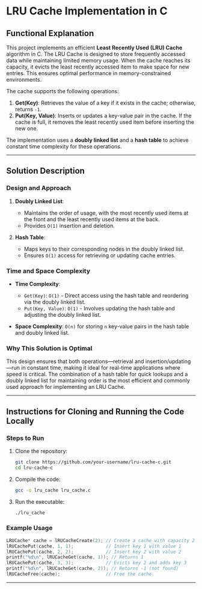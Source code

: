 # LRU Cache Implementation in C

## Functional Explanation

This project implements an efficient **Least Recently Used (LRU) Cache** algorithm in C. The LRU Cache is designed to store frequently accessed data while maintaining limited memory usage. When the cache reaches its capacity, it evicts the least recently accessed item to make space for new entries. This ensures optimal performance in memory-constrained environments.

The cache supports the following operations:
1. **Get(Key)**: Retrieves the value of a key if it exists in the cache; otherwise, returns `-1`.
2. **Put(Key, Value)**: Inserts or updates a key-value pair in the cache. If the cache is full, it removes the least recently used item before inserting the new one.

The implementation uses a **doubly linked list** and a **hash table** to achieve constant time complexity for these operations.

---

## Solution Description

### Design and Approach
1. **Doubly Linked List**: 
   - Maintains the order of usage, with the most recently used items at the front and the least recently used items at the back.
   - Provides `O(1)` insertion and deletion.

2. **Hash Table**:
   - Maps keys to their corresponding nodes in the doubly linked list.
   - Ensures `O(1)` access for retrieving or updating cache entries.

### Time and Space Complexity
- **Time Complexity**:
  - `Get(Key)`: `O(1)` - Direct access using the hash table and reordering via the doubly linked list.
  - `Put(Key, Value)`: `O(1)` - Involves updating the hash table and adjusting the doubly linked list.

- **Space Complexity**: `O(n)` for storing `n` key-value pairs in the hash table and doubly linked list.

### Why This Solution is Optimal
This design ensures that both operations—retrieval and insertion/updating—run in constant time, making it ideal for real-time applications where speed is critical. The combination of a hash table for quick lookups and a doubly linked list for maintaining order is the most efficient and commonly used approach for implementing an LRU Cache.

---

## Instructions for Cloning and Running the Code Locally


### Steps to Run
1. Clone the repository:
   ```bash
   git clone https://github.com/your-username/lru-cache-c.git
   cd lru-cache-c
   ```

2. Compile the code:
   ```bash
   gcc -o lru_cache lru_cache.c
   ```

3. Run the executable:
   ```bash
   ./lru_cache
   ```

### Example Usage
```c
LRUCache* cache = lRUCacheCreate(2); // Create a cache with capacity 2
lRUCachePut(cache, 1, 1);            // Insert key 1 with value 1
lRUCachePut(cache, 2, 2);            // Insert key 2 with value 2
printf("%d\n", lRUCacheGet(cache, 1)); // Returns 1
lRUCachePut(cache, 3, 3);            // Evicts key 2 and adds key 3
printf("%d\n", lRUCacheGet(cache, 2)); // Returns -1 (not found)
lRUCacheFree(cache);                 // Free the cache
```

---
